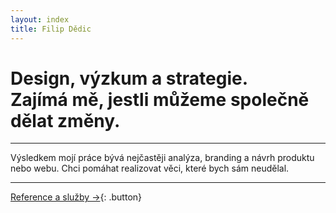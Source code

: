 ```yaml
---
layout: index
title: Filip Dědic
---
```

# Design, výzkum a&nbsp;strategie. Zajímá&nbsp;mě, jestli můžeme&nbsp;společně dělat změny.

***
Výsledkem mojí práce bývá nejčastěji analýza, branding a&nbsp;návrh produktu nebo webu. Chci pomáhat realizovat věci, které bych sám neudělal.

***

[Reference a služby →](/sluzby){: .button}
